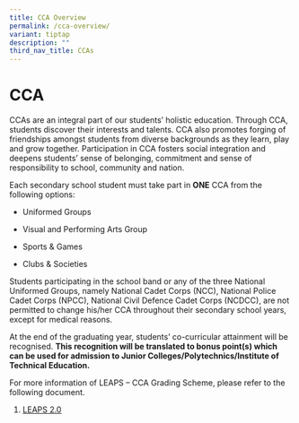 ```yaml
---
title: CCA Overview
permalink: /cca-overview/
variant: tiptap
description: ""
third_nav_title: CCAs
---
```

<h1><strong>CCA</strong></h1>
<p>CCAs are an integral part of our students’ holistic education. Through
CCA, students discover their interests and talents. CCA also promotes forging
of friendships amongst students from diverse backgrounds as they learn,
play and grow together. Participation in CCA fosters social integration
and deepens students’ sense of belonging, commitment and sense of responsibility
to school, community and nation.</p>
<p>Each secondary school student must take part in&nbsp;<strong>ONE</strong>&nbsp;CCA
from the following options:</p>
<ul data-tight="true" class="tight">
<li>
<p>Uniformed Groups</p>
</li>
<li>
<p>Visual and Performing Arts Group</p>
</li>
<li>
<p>Sports &amp; Games</p>
</li>
<li>
<p>Clubs &amp; Societies</p>
</li>
</ul>
<p>Students participating in the school band or any of the three National
Uniformed Groups, namely National Cadet Corps (NCC), National Police Cadet
Corps (NPCC), National Civil Defence Cadet Corps (NCDCC), are not permitted
to change his/her CCA throughout their secondary school years, except for
medical reasons.</p>
<p>At the end of the graduating year, students’ co-curricular attainment
will be recognised.&nbsp;<strong>This recognition will be translated to bonus point(s) which can be used for admission to Junior Colleges/Polytechnics/Institute of Technical Education.</strong>
</p>
<p>For more information of LEAPS – CCA Grading Scheme, please refer to the
following document.</p>
<ol data-tight="true" class="tight">
<li>
<p><a href="https://staging-lite.d24ldkpnrm0heg.amplifyapp.com/files/LEAPS%202.pdf" rel="noopener noreferrer nofollow" target="_blank"><u>LEAPS 2.0</u></a>
</p>
</li>
</ol>
<p></p>